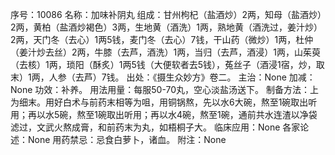 序号：10086
名称：加味补阴丸
组成：甘州枸杞（盐酒炒）2两，知母（盐酒炒）2两，黄柏（盐酒炒褐色）3两，生地黄（酒洗）1两，熟地黄（酒洗过，姜汁炒）2两，天门冬（去心）1两5钱，麦门冬（去心）7钱，干山药（微炒）1两，杜仲（姜汁炒去丝）2两，牛膝（去芦，酒洗）1两，当归（去芦，酒浸）1两，山茱萸（去核）1两，琐阳（酥炙）1两5钱（大便软者去5钱），菟丝子（酒浸1宿，炒，取末）1两，人参（去芦）7钱。
出处：《摄生众妙方》卷二。
主治：None
加减：None
功效：补养。
用法用量：每服50-70丸，空心淡盐汤送下。
制备方法：上为细末。用好白术与前药末相等为咀，用铜锅熬，先以水6大碗，熬至1碗取出听用；再以水5碗，熬至1碗取出听用；再以水4碗，熬至1碗，通前共水连渣以净袋滤过，文武火熬成膏，和前药末为丸，如梧桐子大。
临床应用：None
各家论述：None
用药禁忌：忌食白萝卜，诸血。
附注：None
